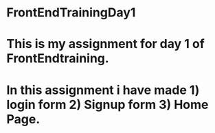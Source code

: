 # FrontEndTrainingDay1
# This is my assignment for day 1 of FrontEndtraining.
# In this assignment i have made 1) login form 2) Signup form 3) Home Page.

